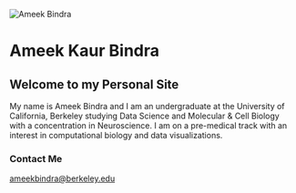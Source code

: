 
![Ameek Bindra](
        Ameeki.github.io/Ameek_Bindra.png
      )
# Ameek Kaur Bindra

## Welcome to my Personal Site

My name is Ameek Bindra and I am an undergraduate at the University of California, Berkeley studying Data Science and Molecular & Cell Biology with a concentration in Neuroscience. I am on a pre-medical track with an interest in computational biology and data visualizations.

### Contact Me
ameekbindra@berkeley.edu
